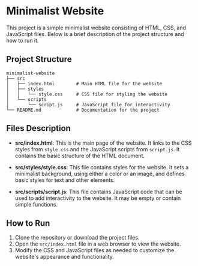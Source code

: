 # Minimalist Website

This project is a simple minimalist website consisting of HTML, CSS, and JavaScript files. Below is a brief description of the project structure and how to run it.

## Project Structure

```
minimalist-website
├── src
│   ├── index.html        # Main HTML file for the website
│   ├── styles
│   │   └── style.css     # CSS file for styling the website
│   └── scripts
│       └── script.js     # JavaScript file for interactivity
└── README.md             # Documentation for the project
```

## Files Description

- **src/index.html**: This is the main page of the website. It links to the CSS styles from `style.css` and the JavaScript scripts from `script.js`. It contains the basic structure of the HTML document.

- **src/styles/style.css**: This file contains styles for the website. It sets a minimalist background, using either a color or an image, and defines basic styles for text and other elements.

- **src/scripts/script.js**: This file contains JavaScript code that can be used to add interactivity to the website. It may be empty or contain simple functions.

## How to Run

1. Clone the repository or download the project files.
2. Open the `src/index.html` file in a web browser to view the website.
3. Modify the CSS and JavaScript files as needed to customize the website's appearance and functionality.
